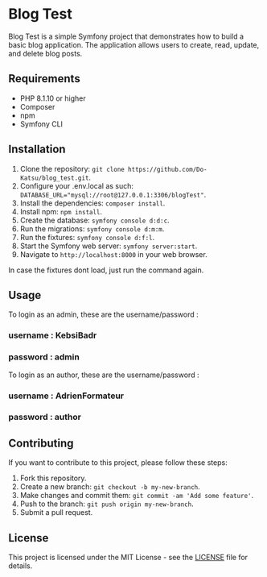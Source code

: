 # Blog Test

Blog Test is a simple Symfony project that demonstrates how to build a basic blog application. The application allows users to create, read, update, and delete blog posts.

## Requirements

- PHP 8.1.10 or higher
- Composer
- npm
- Symfony CLI

## Installation

1. Clone the repository: `git clone https://github.com/Do-Katsu/blog_test.git`.
2. Configure your .env.local as such: `DATABASE_URL="mysql://root@127.0.0.1:3306/blogTest"`.
3. Install the dependencies: `composer install`.
4. Install npm: `npm install`.
5. Create the database: `symfony console d:d:c`.
5. Run the migrations: `symfony console d:m:m`.
6. Run the fixtures: `symfony console d:f:l`.
6. Start the Symfony web server: `symfony server:start`.
7. Navigate to `http://localhost:8000` in your web browser.

In case the fixtures dont load, just run the command again.

## Usage

To login as an admin, these are the username/password :
### username : KebsiBadr
### password : admin

To login as an author, these are the username/password :
### username : AdrienFormateur
### password : author

## Contributing

If you want to contribute to this project, please follow these steps:

1. Fork this repository.
2. Create a new branch: `git checkout -b my-new-branch`.
3. Make changes and commit them: `git commit -am 'Add some feature'`.
4. Push to the branch: `git push origin my-new-branch`.
5. Submit a pull request.

## License

This project is licensed under the MIT License - see the [LICENSE](https://chat.openai.com/LICENSE) file for details.